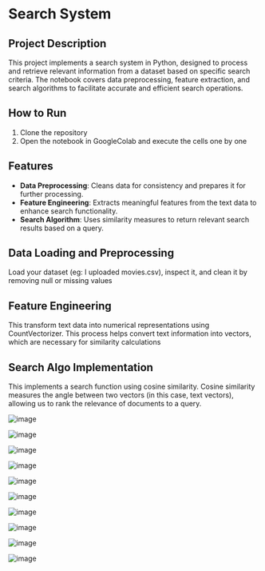# Search System

## Project Description
This project implements a search system in Python, designed to process and retrieve relevant information from a dataset based on specific search criteria. The notebook covers data preprocessing, feature extraction, and search algorithms to facilitate accurate and efficient search operations.


## How to Run
1. Clone the repository
2. Open the notebook in GoogleColab and execute the cells one by one

## Features
- **Data Preprocessing**: Cleans data for consistency and prepares it for further processing.
- **Feature Engineering**: Extracts meaningful features from the text data to enhance search functionality.
- **Search Algorithm**: Uses similarity measures to return relevant search results based on a query.


## Data Loading and Preprocessing
Load your dataset (eg: I uploaded movies.csv), inspect it, and clean it by removing null or missing values

## Feature Engineering
This transform text data into numerical representations using CountVectorizer. This process helps convert text information into vectors, which are necessary for similarity calculations

## Search Algo Implementation 
This implements a search function using cosine similarity. Cosine similarity measures the angle between two vectors (in this case, text vectors), allowing us to rank the relevance of documents to a query.


![image](https://github.com/user-attachments/assets/2abb73f1-bc55-44d2-ae92-e990f4a4cb79)

![image](https://github.com/user-attachments/assets/657f879e-1d37-4049-a8f5-d8ca6defffbc)

![image](https://github.com/user-attachments/assets/2ef07d4b-edea-4f61-834a-14c9f52dc7b3)

![image](https://github.com/user-attachments/assets/d6dff58a-d869-46cb-85e7-4828872aaea5)

![image](https://github.com/user-attachments/assets/49aac154-fe4e-422b-9e70-d0b6dd153751)

![image](https://github.com/user-attachments/assets/806b69db-a82d-413a-a4aa-f309dbf44b46)

![image](https://github.com/user-attachments/assets/754d8817-717b-4106-a0c9-b507b76843f8)

![image](https://github.com/user-attachments/assets/36bc1327-8108-46c9-ac4d-1b8d15d4e981)

![image](https://github.com/user-attachments/assets/60e8eff4-c176-4d2e-ab94-6f988235b4ed)

![image](https://github.com/user-attachments/assets/b5efeeba-0605-45cd-a475-8e152dc5ef1a)













